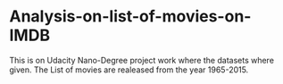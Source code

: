 # Analysis-on-list-of-movies-on-IMDB

This is on Udacity Nano-Degree project work where the datasets where given.
The List of movies are realeased from the year 1965-2015.
